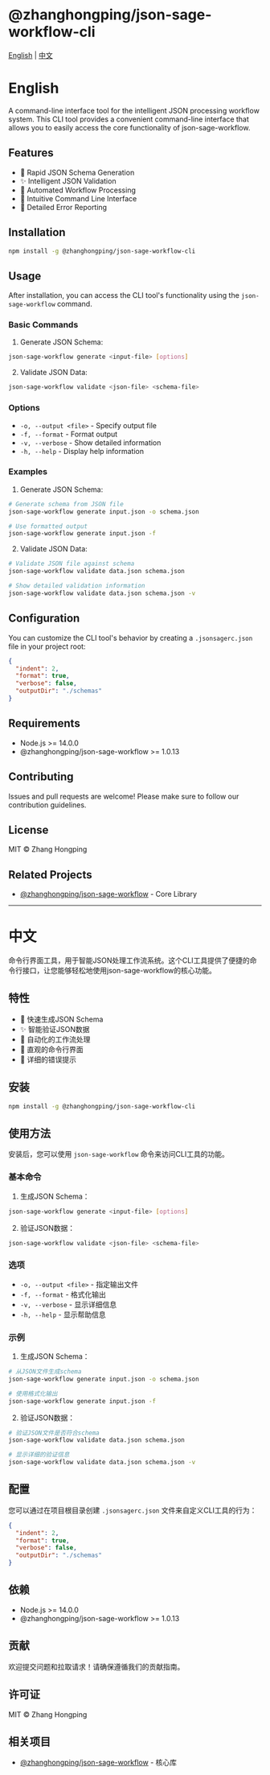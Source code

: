 # @zhanghongping/json-sage-workflow-cli

[English](#english) | [中文](#中文)

# English

A command-line interface tool for the intelligent JSON processing workflow system. This CLI tool provides a convenient command-line interface that allows you to easily access the core functionality of json-sage-workflow.

## Features

- 🚀 Rapid JSON Schema Generation
- ✨ Intelligent JSON Validation
- 🔄 Automated Workflow Processing
- 🎯 Intuitive Command Line Interface
- 📝 Detailed Error Reporting

## Installation

```bash
npm install -g @zhanghongping/json-sage-workflow-cli
```

## Usage

After installation, you can access the CLI tool's functionality using the `json-sage-workflow` command.

### Basic Commands

1. Generate JSON Schema:
```bash
json-sage-workflow generate <input-file> [options]
```

2. Validate JSON Data:
```bash
json-sage-workflow validate <json-file> <schema-file>
```

### Options

- `-o, --output <file>` - Specify output file
- `-f, --format` - Format output
- `-v, --verbose` - Show detailed information
- `-h, --help` - Display help information

### Examples

1. Generate JSON Schema:
```bash
# Generate schema from JSON file
json-sage-workflow generate input.json -o schema.json

# Use formatted output
json-sage-workflow generate input.json -f
```

2. Validate JSON Data:
```bash
# Validate JSON file against schema
json-sage-workflow validate data.json schema.json

# Show detailed validation information
json-sage-workflow validate data.json schema.json -v
```

## Configuration

You can customize the CLI tool's behavior by creating a `.jsonsagerc.json` file in your project root:

```json
{
  "indent": 2,
  "format": true,
  "verbose": false,
  "outputDir": "./schemas"
}
```

## Requirements

- Node.js >= 14.0.0
- @zhanghongping/json-sage-workflow >= 1.0.13

## Contributing

Issues and pull requests are welcome! Please make sure to follow our contribution guidelines.

## License

MIT © Zhang Hongping

## Related Projects

- [@zhanghongping/json-sage-workflow](https://www.npmjs.com/package/@zhanghongping/json-sage-workflow) - Core Library

---

# 中文

命令行界面工具，用于智能JSON处理工作流系统。这个CLI工具提供了便捷的命令行接口，让您能够轻松地使用json-sage-workflow的核心功能。

## 特性

- 🚀 快速生成JSON Schema
- ✨ 智能验证JSON数据
- 🔄 自动化的工作流处理
- 🎯 直观的命令行界面
- 📝 详细的错误提示

## 安装

```bash
npm install -g @zhanghongping/json-sage-workflow-cli
```

## 使用方法

安装后，您可以使用 `json-sage-workflow` 命令来访问CLI工具的功能。

### 基本命令

1. 生成JSON Schema：
```bash
json-sage-workflow generate <input-file> [options]
```

2. 验证JSON数据：
```bash
json-sage-workflow validate <json-file> <schema-file>
```

### 选项

- `-o, --output <file>` - 指定输出文件
- `-f, --format` - 格式化输出
- `-v, --verbose` - 显示详细信息
- `-h, --help` - 显示帮助信息

### 示例

1. 生成JSON Schema：
```bash
# 从JSON文件生成schema
json-sage-workflow generate input.json -o schema.json

# 使用格式化输出
json-sage-workflow generate input.json -f
```

2. 验证JSON数据：
```bash
# 验证JSON文件是否符合schema
json-sage-workflow validate data.json schema.json

# 显示详细的验证信息
json-sage-workflow validate data.json schema.json -v
```

## 配置

您可以通过在项目根目录创建 `.jsonsagerc.json` 文件来自定义CLI工具的行为：

```json
{
  "indent": 2,
  "format": true,
  "verbose": false,
  "outputDir": "./schemas"
}
```

## 依赖

- Node.js >= 14.0.0
- @zhanghongping/json-sage-workflow >= 1.0.13

## 贡献

欢迎提交问题和拉取请求！请确保遵循我们的贡献指南。

## 许可证

MIT © Zhang Hongping

## 相关项目

- [@zhanghongping/json-sage-workflow](https://www.npmjs.com/package/@zhanghongping/json-sage-workflow) - 核心库
